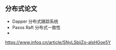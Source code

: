 ## 分布式论文
- Dapper 分布式跟踪系统
- Paxos Raft 分布式一致性
- 



https://www.infoq.cn/article/SNyLSbiiZo-alsHGoe5Y




